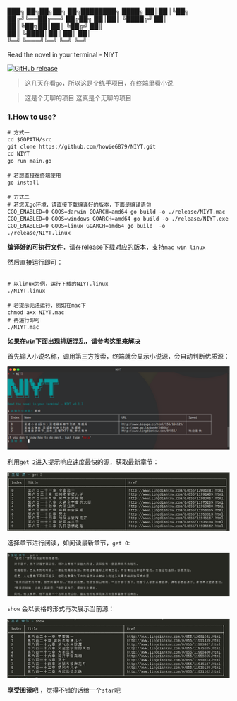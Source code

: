 
███╗   ██╗██╗██╗   ██╗████████╗
████╗  ██║██║╚██╗ ██╔╝╚══██╔══╝
██╔██╗ ██║██║ ╚████╔╝    ██║   
██║╚██╗██║██║  ╚██╔╝     ██║   
██║ ╚████║██║   ██║      ██║   
╚═╝  ╚═══╝╚═╝   ╚═╝      ╚═╝   

Read the novel in your terminal - NIYT

[![GitHub release](https://img.shields.io/github/release/howie6879/NIYT.svg)](https://github.com/howie6879/NIYT/releases)

> 这几天在看`go`，所以这是个练手项目，在终端里看小说

> 这是个无聊的项目 这真是个无聊的项目

### 1.How to use?

``` shell
# 方式一
cd $GOPATH/src
git clone https://github.com/howie6879/NIYT.git
cd NIYT
go run main.go

# 若想直接在终端使用
go install

# 方式二
# 若您无go环境，请直接下载编译好的版本，下面是编译语句
CGO_ENABLED=0 GOOS=darwin GOARCH=amd64 go build -o ./release/NIYT.mac
CGO_ENABLED=0 GOOS=windows GOARCH=amd64 go build -o ./release/NIYT.exe
CGO_ENABLED=0 GOOS=linux GOARCH=amd64 go build  -o ./release/NIYT.linux

```

**编译好的可执行文件**，请在[release](https://github.com/howie6879/NIYT/releases)下载对应的版本，支持`mac win linux`

然后直接运行即可：

``` shell

# 以linux为例，运行下载的NIYT.linux
./NIYT.linux

# 若提示无法运行，例如在mac下
chmod a+x NIYT.mac
# 再运行即可
./NIYT.mac

```

**如果在`win`下面出现排版混乱，请参考[这里](http://blog.csdn.net/iway_lch/article/details/50408796)来解决**

首先输入小说名称，调用第三方搜索，终端就会显示小说源，会自动判断优质源：

![demo01](./images/demo01.png)

利用`get 2`进入提示响应速度最快的源，获取最新章节：

![demo02](./images/demo02.jpg)

选择章节进行阅读，如阅读最新章节，`get 0`:

![demo03](./images/demo03.jpg)

`show` 会以表格的形式再次展示当前源：

![demo04](./images/demo04.jpg)

**享受阅读吧** ，觉得不错的话给一个`star`吧
